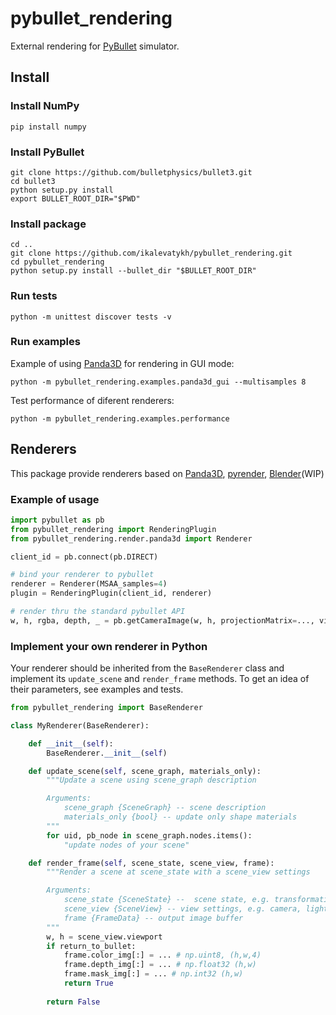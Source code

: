 # pybullet_rendering
External rendering for [PyBullet](https://github.com/bulletphysics/bullet3/) simulator.

## Install

### Install NumPy 

```
pip install numpy
```

### Install PyBullet

```
git clone https://github.com/bulletphysics/bullet3.git
cd bullet3
python setup.py install
export BULLET_ROOT_DIR="$PWD"
```

### Install package

```
cd ..
git clone https://github.com/ikalevatykh/pybullet_rendering.git
cd pybullet_rendering
python setup.py install --bullet_dir "$BULLET_ROOT_DIR"
```

### Run tests

```
python -m unittest discover tests -v
```

### Run examples

Example of using [Panda3D](https://www.panda3d.org/) for rendering in GUI mode:

    python -m pybullet_rendering.examples.panda3d_gui --multisamples 8
    
Test performance of diferent renderers:

    python -m pybullet_rendering.examples.performance

## Renderers

This package provide renderers based on [Panda3D](https://www.panda3d.org/), [pyrender](https://github.com/mmatl/pyrender), [Blender](https://www.blender.org/)(WIP)

### Example of usage

```python
import pybullet as pb
from pybullet_rendering import RenderingPlugin
from pybullet_rendering.render.panda3d import Renderer

client_id = pb.connect(pb.DIRECT)

# bind your renderer to pybullet
renderer = Renderer(MSAA_samples=4)
plugin = RenderingPlugin(client_id, renderer)

# render thru the standard pybullet API
w, h, rgba, depth, _ = pb.getCameraImage(w, h, projectionMatrix=..., viewMatrix=...)
```

### Implement your own renderer in Python

Your renderer should be inherited from the `BaseRenderer` class and implement its `update_scene` and `render_frame` methods. To get an idea of their parameters, see examples and tests.

```python
from pybullet_rendering import BaseRenderer

class MyRenderer(BaseRenderer):

    def __init__(self):
        BaseRenderer.__init__(self)

    def update_scene(self, scene_graph, materials_only):
        """Update a scene using scene_graph description

        Arguments:
            scene_graph {SceneGraph} -- scene description
            materials_only {bool} -- update only shape materials
        """
        for uid, pb_node in scene_graph.nodes.items():
            "update nodes of your scene"

    def render_frame(self, scene_state, scene_view, frame):
        """Render a scene at scene_state with a scene_view settings

        Arguments:
            scene_state {SceneState} --  scene state, e.g. transformations of all objects
            scene_view {SceneView} -- view settings, e.g. camera, light, viewport parameters
            frame {FrameData} -- output image buffer
        """
        w, h = scene_view.viewport        
        if return_to_bullet:
            frame.color_img[:] = ... # np.uint8, (h,w,4)
            frame.depth_img[:] = ... # np.float32 (h,w)
            frame.mask_img[:] = ... # np.int32 (h,w)
            return True
            
        return False  
```
